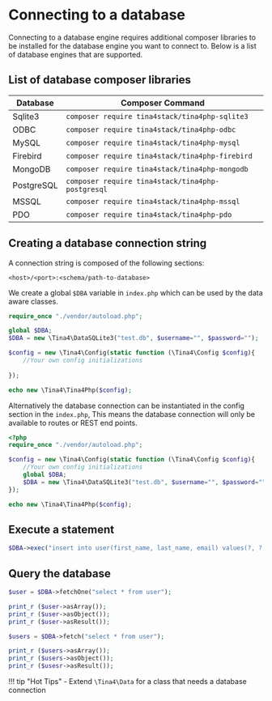 # Connecting to a database

Connecting to a database engine requires additional composer libraries to be installed for the database engine
you want to connect to.  Below is a list of database engines that are supported.

## List of database composer libraries

| Database   | Composer Command                                      |
|------------|-------------------------------------------------------|
| Sqlite3    | ```composer require tina4stack/tina4php-sqlite3```    |
| ODBC       | ```composer require tina4stack/tina4php-odbc```       |
| MySQL      | ```composer require tina4stack/tina4php-mysql```      |
| Firebird   | ```composer require tina4stack/tina4php-firebird```   |
| MongoDB    | ```composer require tina4stack/tina4php-mongodb```    |
| PostgreSQL | ```composer require tina4stack/tina4php-postgresql``` |
| MSSQL      | ```composer require tina4stack/tina4php-mssql```      |
| PDO        | ```composer require tina4stack/tina4php-pdo```        |

## Creating a database connection string

A connection string is composed of the following sections:

`<host>/<port>:<schema/path-to-database>`

We create a global `$DBA` variable in `index.php` which can be used by the data aware classes.

```php
require_once "./vendor/autoload.php";

global $DBA;
$DBA = new \Tina4\DataSQLite3("test.db", $username="", $password="");

$config = new \Tina4\Config(static function (\Tina4\Config $config){
    //Your own config initializations
     
});

echo new \Tina4\Tina4Php($config);
```

Alternatively the database connection can be instantiated in the config section in the `index.php`,
This means the database connection will only be available to routes or REST end points.

```php
<?php
require_once "./vendor/autoload.php";

$config = new \Tina4\Config(static function (\Tina4\Config $config){
    //Your own config initializations
    global $DBA;
    $DBA = new \Tina4\DataSQLite3("test.db", $username="", $password="");   
});

echo new \Tina4\Tina4Php($config);
```

## Execute a statement

```php
$DBA->exec("insert into user(first_name, last_name, email) values(?, ?, ?)", "User", "User", "user@user.com");
```

## Query the database

```php 
$user = $DBA->fetchOne("select * from user");

print_r ($user->asArray());
print_r ($user->asObject());
print_r ($user->asResult());

$users = $DBA->fetch("select * from user");

print_r ($users->asArray());
print_r ($users->asObject());
print_r ($usesr->asResult());
```


!!! tip "Hot Tips"
    - Extend `\Tina4\Data` for a class that needs a database connection
